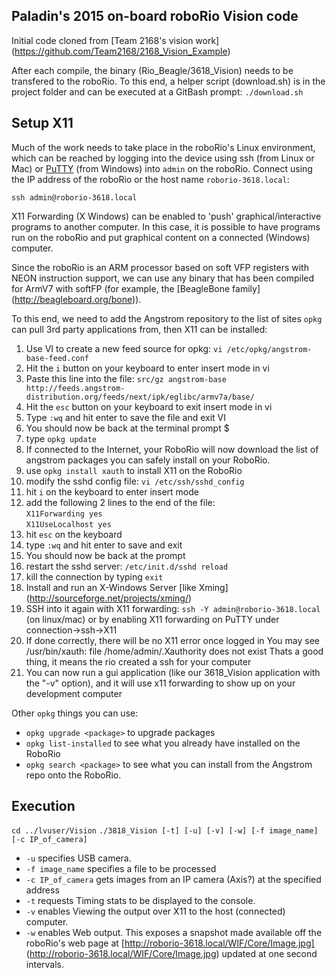 ## Paladin's 2015 on-board roboRio Vision code
Initial code cloned from [Team 2168's vision work] 
(https://github.com/Team2168/2168_Vision_Example)

After each compile, the binary (Rio_Beagle/3618_Vision) needs to be transfered
to the roboRio.  To this end, a helper script (download.sh) is in the project
folder and can be executed at a GitBash prompt: `./download.sh`

## Setup X11
Much of the work needs to take place in the roboRio's Linux environment, which can be reached by logging into the device using ssh (from Linux or Mac) or [PuTTY](http://www.chiark.greenend.org.uk/~sgtatham/putty/download.html) (from Windows) into `admin` on the roboRio.  Connect using the IP address of the roboRio or the host name `roborio-3618.local`:

`ssh admin@roborio-3618.local`

X11 Forwarding (X Windows) can be enabled to 'push' graphical/interactive programs to another computer.  In this case, it is possible to have programs run on the roboRio and put graphical content on a connected (Windows) computer.

Since the roboRio is an ARM processor based on soft VFP registers with NEON instruction support, we can use any binary that has been compiled for ArmV7 with softFP (for example, the [BeagleBone family] (http://beagleboard.org/bone)).

To this end, we need to add the Angstrom repository to the list of sites `opkg` can pull 3rd party applications from, then X11 can be installed:

1. Use VI to create a new feed source for opkg: `vi /etc/opkg/angstrom-base-feed.conf`
2. Hit the `i` button on your keyboard to enter insert mode in vi
3. Paste this line into the file: `src/gz angstrom-base http://feeds.angstrom-distribution.org/feeds/next/ipk/eglibc/armv7a/base/`
4. Hit the `esc` button on your keyboard to exit insert mode in vi
5. Type `:wq` and hit enter to save the file and exit VI
6. You should now be back at the terminal prompt $
7. type `opkg update`
8. If connected to the Internet, your RoboRio will now download the list of angstrom packages you can safely install on your RoboRio.
9. use `opkg install xauth` to install X11 on the RoboRio
10. modify the sshd config file: `vi /etc/ssh/sshd_config`
11. hit `i` on the keyboard to enter insert mode
12. add the following 2 lines to the end of the file:  
`X11Forwarding yes`  
`X11UseLocalhost yes`
13. hit `esc` on the keyboard
14. type `:wq` and hit enter to save and exit
15. You should now be back at the prompt
16. restart the sshd server: `/etc/init.d/sshd reload`
17. kill the connection by typing `exit`
18. Install and run an X-Windows Server [like Xming] (http://sourceforge.net/projects/xming/)
19. SSH into it again with X11 forwarding: `ssh -Y admin@roborio-3618.local` (on linux/mac) or by enabling X11 forwarding on PuTTY under connection->ssh->X11
20. If done correctly, there will be no X11 error once logged in
You may see /usr/bin/xauth: file /home/admin/.Xauthority does not exist
Thats a good thing, it means the rio created a ssh for your computer
21. You can now run a gui application (like our 3618_Vision application with the "-v" option), and it will use x11 forwarding to show up on your development computer

Other `opkg` things you can use:  
* `opkg upgrade <package>` to upgrade packages  
* `opkg list-installed` to see what you already have installed on the RoboRio  
* `opkg search <package>` to see what you can install from the Angstrom repo onto the RoboRio.

## Execution
`cd ../lvuser/Vision`
`./3818_Vision [-t] [-u] [-v] [-w] [-f image_name] [-c IP_of_camera]`  
* `-u` specifies USB camera.  
* `-f image_name` specifies a file to be processed  
* `-c IP_of_camera` gets images from an IP camera (Axis?) at the specified address  
* `-t` requests Timing stats to be displayed to the console.  
* `-v` enables Viewing the output over X11 to the host (connected) computer.  
* `-w` enables Web output.  This exposes a snapshot made available off the roboRio's web page at [http://roborio-3618.local/WIF/Core/Image.jpg] (http://roborio-3618.local/WIF/Core/Image.jpg) updated at one second intervals.

